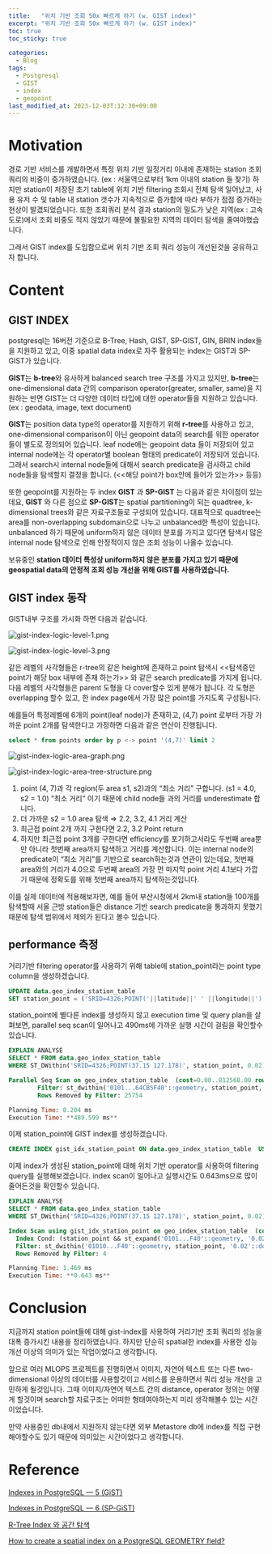 ```yaml
---
title:   "위치 기반 조회 50x 빠르게 하기 (w. GIST index)"
excerpt: "위치 기반 조회 50x 빠르게 하기 (w. GIST index)"
toc: true
toc_sticky: true

categories:
  - Blog
tags:
  - Postgresql
  - GIST
  - index
  - geopoint
last_modified_at: 2023-12-03T:12:30+09:00
---
```


# Motivation

경로 기반 서비스를 개발하면서 특정 위치 기반 일정거리 이내에 존재하는 station 조회 쿼리의 비중이 중가하였습니다. (ex : 서울역으로부터 1km 이내의 station 들 찾기) 하지만 station이 저장된 초기 table에 위치 기반 filtering 조회시 전체 탐색 일어났고, 사용 유저 수 및 table 내 station 갯수가 지속적으로 증가함에 따라 부하가 점점 증가하는 현상이 발겼되었습니다. 또한 조회쿼리 분석 결과 station의 밀도가 낮은 지역(ex : 고속도로)에서 조회 비중도 적지 않았기 때문에 불필요한 지역의 데이터 탐색을 줄여야했습니다. 

그래서 GIST index를 도입함으로써 위치 기반 조회 쿼리 성능이 개선된것을 공유하고자 합니다.

# Content

## GIST INDEX

postgresql는 16버전 기준으로  B-Tree, Hash, GIST, SP-GIST, GIN, BRIN index들을 지원하고 있고,
이중 spatial data index로 자주 활용되는 index는 GIST과 SP-GIST가 있습니다.

**GIST**는 **b-tree**와 유사하게 balanced search tree 구조를 가지고 있지만, **b-tree**는 one-dimensional data 간의 comparison operator(greater, smaller, same)을 지원하는 반면 GIST는 더 다양한 데이터 타입에 대한 operator들을 지원하고 있습니다.(ex : geodata, image, text document)

**GIST**는 position data type의 operator를 지원하기 위해 **r-tree**를 사용하고 있고, one-dimensional comparison이 아닌 geopoint data의 search를 위한 operator들이 별도로 정의되어 있습니다.  leaf node에는 geopoint data 들이 저장되어 있고 internal node에는 각 operator별 boolean 형태의 predicate이 저장되어 있습니다. 그래서 search시 internal node들에 대해서 search predicate을 검사하고 child node들을 탐색할지 결정을 합니다. (<<해당 point가 box안에 들어가 있는가>> 등등)

또한 geopoint를 지원하는 두 index **GIST** 과 **SP-GIST** 는 다음과 같은 차이점이 있는데요,
**GIST** 와 다른 점으로 **SP-GIST**는 spatial partitioning이 되는 quadtree, k-dimensional trees와 같은 자료구조들로 구성되어 있습니다. 대표적으로 quadtree는 area를 non-overlapping subdomain으로 나누고 unbalanced한 특성이 있습니다. unbalanced 하기 때문에 uniform하지 않은 데이터 분포를 가지고 있다면 탐색시 많은 internal node 탐색으로 인해 안정적이지 않은 조회 성능이 나올수 있습니다.

보유중인 **station 데이터 특성상 uniform하지 않은 분포를 가지고 있기 때문에 geospatial data의 안정적 조회 성능 개선을 위해 GIST를 사용하였습니다.**

## GIST index 동작

GIST내부 구조를 가시화 하면 다음과 같습니다.

![gist-index-logic-level-1.png](https://raw.githubusercontent.com/chaneeh/chaneeh.github.io/master/img/gist-index/gist-index-logic-level-1.png)

![gist-index-logic-level-3.png](https://raw.githubusercontent.com/chaneeh/chaneeh.github.io/master/img/gist-index/gist-index-logic-level-3.png)

같은 레벨의 사각형들은 r-tree의 같은 height에 존재하고 point 탐색시 <<탐색중인 point가 해당 box 내부에 존재 하는가>> 와 같은 search predicate를 가지게 됩니다. 다음 레벨의 사각형들은 parent 도형을 다 cover할수 있게 분해가 됩니다.  각 도형은 overlapping 할수 있고, 한 index page에서 가장 많은 point를 가지도록 구성됩니다.

예를들어 특정레벨에 6개의 point(leaf node)가 존재하고, (4,7) point 로부터 가장 가까운 point 2개를 탐색한다고 가정하면 다음과 같은 연산이 진행됩니다.

```sql
select * from points order by p <-> point '(4,7)' limit 2
```

![gist-index-logic-area-graph.png](https://raw.githubusercontent.com/chaneeh/chaneeh.github.io/master/img/gist-index/gist-index-logic-area-graph.png)

![gist-index-logic-area-tree-structure.png](https://raw.githubusercontent.com/chaneeh/chaneeh.github.io/master/img/gist-index/gist-index-logic-area-tree-structure.png)

1. point (4, 7)과 각 region(두 area s1, s2)과의 “최소 거리” 구합니다. (s1 = 4.0, s2 = 1.0)
”최소 거리” 이기 때문에 child node들 과의 거리를 underestimate 합니다.
2. 더 가까운 s2 = 1.0 area 탐색 ⇒ 2.2, 3.2, 4.1 거리 계산
3. 최근접 point 2개 까지 구한다면 2.2, 3.2 Point return
4. 하지만 최근접 point 3개를 구한다면 efficiency를 포기하고서라도 두번째 area뿐만 아니라 첫번째 area까지 탐색하고 거리를 계산합니다. 이는 internal node의 predicate이 “최소 거리”를 기반으로 search하는것과 연관이 있는데요, 첫번째 area와의 거리가 4.0으로 두번째 area의 가장 먼 마지막 point 거리 4.1보다 가깝기 때문에 정확도를 위해 첫번째 area까지 탐색하는것입니다.

이를 실제 데이터에 적용해보자면, 예를 들어 부산시청에서 2km내 station들 100개를 탐색할때 서울 근방 station들은 distance 기반 search predicate을 통과하지 못했기 때문에 탐색 범위에서 제외가 된다고 볼수 있습니다.

## performance 측정

거리기반 filtering operator를 사용하기 위해 table에 station_point라는 point type column을 생성하겠습니다.

```sql
UPDATE data.geo_index_station_table
SET station_point = ('SRID=4326;POINT('||latitude||' ' ||longitude||')')
```

station_point에 별다른 index를 생성하지 않고 execution time 및 query plan을 살펴보면,
parallel seq scan이 일어나고 490ms에 가까운 실행 시간이 걸림을 확인할수 있습니다.

```sql
EXPLAIN ANALYSE
SELECT * FROM data.geo_index_station_table
WHERE ST_DWithin('SRID=4326;POINT(37.15 127.178)', station_point, 0.02);

Parallel Seq Scan on geo_index_station_table  (cost=0.00..812568.00 rows=3 width=473) (actual time=378.494..402.728 rows=6 loops=3)
        Filter: st_dwithin('0101...64CB5F40'::geometry, station_point, '0.02'::double precision)
        Rows Removed by Filter: 25754

Planning Time: 0.204 ms
Execution Time: **489.599 ms**
```

이제 station_point에 GIST index를 생성하겠습니다.

```sql
CREATE INDEX gist_idx_station_point ON data.geo_index_station_table  USING gist (station_point);
```

이제 index가 생성된 station_point에 대해 위치 기반 operator를 사용하여 filtering query를 실행해보겠습니다. index scan이 일어나고 실행시간도 0.643ms으로 많이 줄어든것을 확인할수 있습니다.

```sql
EXPLAIN ANALYSE
SELECT * FROM data.geo_index_station_table 
WHERE ST_DWithin('SRID=4326;POINT(37.15 127.178)', station_point, 0.02);

Index Scan using gist_idx_station_point on geo_index_station_table  (cost=0.53..642.91 rows=8 width=473) (actual time=0.243..0.534 rows=19 loops=1)
  Index Cond: (station_point && st_expand('0101...F40'::geometry, '0.02'::double precision))
  Filter: st_dwithin('01010...F40'::geometry, station_point, '0.02'::double precision)
  Rows Removed by Filter: 4

Planning Time: 1.469 ms
Execution Time: **0.643 ms**
```

# Conclusion

지금까지 station point들에 대해 gist-index를 사용하여 거리기반 조회 쿼리의 성능을 대폭 증가시킨 내용을 정리하였습니다. 하지만 단순히 spatial한 index를 사용한 성능개선 이상의 의미가 있는 작업이었다고 생각합니다.

앞으로 여러 MLOPS 프로젝트를 진행하면서 이미지, 자연어 텍스트 또는 다른 two-dimensional 이상의 데이터를 사용할것이고 서비스를 운용하면서  쿼리 성능 개선을 고민하게 될것입니다. 그때 이미지/자연어 텍스트 간의 distance, operator 정의는 어떻게 할것이며 search할 자료구조는 어떠한 형태여야하는지 미리 생각해볼수 있는 시간이었습니다.

만약 사용중인 db내에서 지원하지 않는다면 외부 Metastore db에 index를 직접 구현해야할수도 있기 때문에 의미있는 시간이었다고 생각합니다.

# Reference

[Indexes in PostgreSQL — 5 (GiST)](https://habr.com/ru/companies/postgrespro/articles/444742/)

[Indexes in PostgreSQL — 6 (SP-GiST)](https://habr.com/ru/companies/postgrespro/articles/446624/)

[R-Tree Index 와 공간 탐색](https://jwkim96.tistory.com/298)

[How to create a spatial index on a PostgreSQL GEOMETRY field?](https://stackoverflow.com/questions/67805007/how-to-create-a-spatial-index-on-a-postgresql-geometry-field)